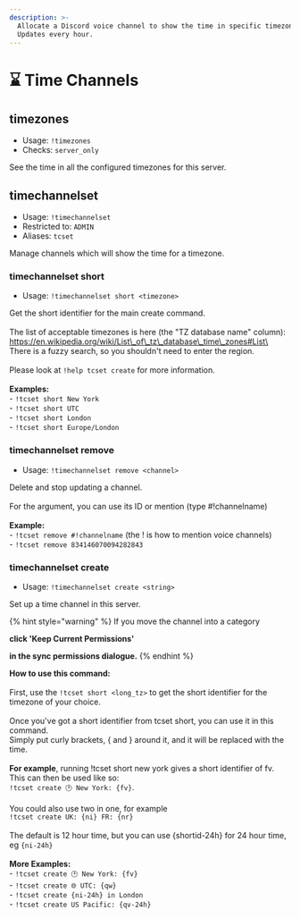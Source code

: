 ```yaml
---
description: >-
  Allocate a Discord voice channel to show the time in specific timezones.
  Updates every hour.
---
```


# ⌛ Time Channels

## timezones

* Usage: `!timezones`
* Checks: `server_only`

See the time in all the configured timezones for this server.

## timechannelset

* Usage: `!timechannelset`
* Restricted to: `ADMIN`
* Aliases: `tcset`

Manage channels which will show the time for a timezone.

### timechannelset short

* Usage: `!timechannelset short <timezone>`

Get the short identifier for the main create command.\
\
The list of acceptable timezones is here (the "TZ database name" column):\
https://en.wikipedia.org/wiki/List\_of\_tz\_database\_time\_zones#List\
\
There is a fuzzy search, so you shouldn't need to enter the region.\
\
Please look at `!help tcset create` for more information.\
\
**Examples:**\
\- `!tcset short New York`\
\- `!tcset short UTC`\
\- `!tcset short London`\
\- `!tcset short Europe/London`

### timechannelset remove

* Usage: `!timechannelset remove <channel>`

Delete and stop updating a channel.\
\
For the argument, you can use its ID or mention (type #!channelname)\
\
**Example:**\
\- `!tcset remove #!channelname` (the ! is how to mention voice channels)\
\- `!tcset remove 834146070094282843`

### timechannelset create

* Usage: `!timechannelset create <string>`

Set up a time channel in this server.

{% hint style="warning" %}
If you move the channel into a category

**click 'Keep Current Permissions'**&#x20;

**in the sync permissions dialogue.**
{% endhint %}

**How to use this command:**\
\
First, use the `!tcset short <long_tz>` to get the short identifier for the timezone of your choice.\
\
Once you've got a short identifier from tcset short, you can use it in this command.\
Simply put curly brackets, { and } around it, and it will be replaced with the time.\
\
**For example**, running !tcset short new york gives a short identifier of fv.\
This can then be used like so:\
`!tcset create 🕑️ New York: {fv}`.\
\
You could also use two in one, for example\
`!tcset create UK: {ni} FR: {nr}`\
\
The default is 12 hour time, but you can use {shortid-24h} for 24 hour time,\
eg `{ni-24h}`\
\
**More Examples:**\
\- `!tcset create 🕑️ New York: {fv}`\
\- `!tcset create 🌐 UTC: {qw}`\
\- `!tcset create {ni-24h} in London`\
\- `!tcset create US Pacific: {qv-24h}`
